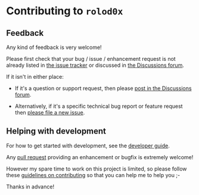 # Contributing to `rolod0x`

## Feedback

Any kind of feedback is very welcome!

Please first check that your bug / issue / enhancement request is not
already listed in [the issue tracker][issues] or discussed in [the
Discussions forum][discussions].

[discussions]: https://github.com/aspiers/rolod0x/discussions
[issues]: https://github.com/aspiers/rolod0x/issues

If it isn't in either place:

- If it's a question or support request, then please [post in the
  Discussions forum][new discussion].

- Alternatively, if it's a specific technical bug report or feature
  request then [please file a new issue][new issue].

[new discussion]: https://github.com/aspiers/rolod0x/discussions/new/choose
[new issue]: https://github.com/aspiers/rolod0x/issues/new/choose

## Helping with development

For how to get started with development, see the [developer guide][].

Any [pull request][using PRs] providing an enhancement or bugfix is
extremely welcome!

However my spare time to work on this project is limited, so please
follow these [guidelines on contributing][7 principles] so that you
can help me to help you ;-

Thanks in advance!

[developer guide]: docs/dev-guide.md
[using PRs]: https://help.github.com/articles/using-pull-requests/
[7 principles]: http://blog.adamspiers.org/2012/11/10/7-principles-for-contributing-patches-to-software-projects/
